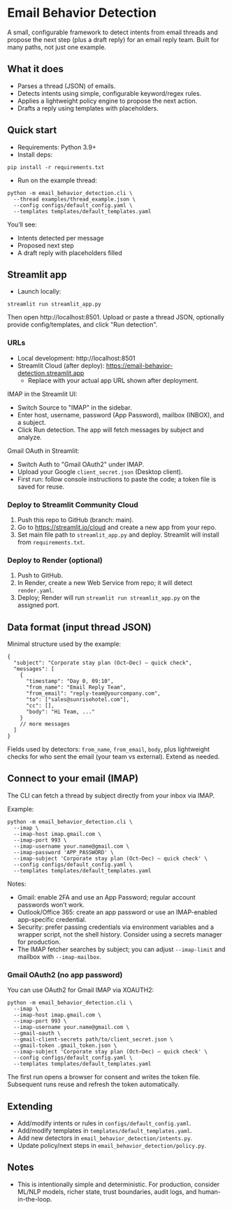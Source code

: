 # Email Behavior Detection

A small, configurable framework to detect intents from email threads and propose the next step (plus a draft reply) for an email reply team. Built for many paths, not just one example.

## What it does
- Parses a thread (JSON) of emails.
- Detects intents using simple, configurable keyword/regex rules.
- Applies a lightweight policy engine to propose the next action.
- Drafts a reply using templates with placeholders.

## Quick start

- Requirements: Python 3.9+
- Install deps:

```
pip install -r requirements.txt
```

- Run on the example thread:

```
python -m email_behavior_detection.cli \
  --thread examples/thread_example.json \
  --config configs/default_config.yaml \
  --templates templates/default_templates.yaml
```

You’ll see:
- Intents detected per message
- Proposed next step
- A draft reply with placeholders filled

## Streamlit app

- Launch locally:

```
streamlit run streamlit_app.py
```

Then open http://localhost:8501. Upload or paste a thread JSON, optionally provide config/templates, and click "Run detection".

### URLs
- Local development: http://localhost:8501
- Streamlit Cloud (after deploy): https://email-behavior-detection.streamlit.app
  - Replace with your actual app URL shown after deployment.

IMAP in the Streamlit UI:
- Switch Source to "IMAP" in the sidebar.
- Enter host, username, password (App Password), mailbox (INBOX), and a subject.
- Click Run detection. The app will fetch messages by subject and analyze.

Gmail OAuth in Streamlit:
- Switch Auth to "Gmail OAuth2" under IMAP.
- Upload your Google `client_secret.json` (Desktop client).
- First run: follow console instructions to paste the code; a token file is saved for reuse.

### Deploy to Streamlit Community Cloud
1. Push this repo to GitHub (branch: main).
2. Go to https://streamlit.io/cloud and create a new app from your repo.
3. Set main file path to `streamlit_app.py` and deploy. Streamlit will install from `requirements.txt`.

### Deploy to Render (optional)
1. Push to GitHub.
2. In Render, create a new Web Service from repo; it will detect `render.yaml`.
3. Deploy; Render will run `streamlit run streamlit_app.py` on the assigned port.

## Data format (input thread JSON)
Minimal structure used by the example:

```
{
  "subject": "Corporate stay plan (Oct–Dec) — quick check",
  "messages": [
    {
      "timestamp": "Day 0, 09:10",
      "from_name": "Email Reply Team",
      "from_email": "reply-team@yourcompany.com",
      "to": ["sales@sunrisehotel.com"],
      "cc": [],
      "body": "Hi Team, ..."
    }
    // more messages
  ]
}
```

Fields used by detectors: `from_name`, `from_email`, `body`, plus lightweight checks for who sent the email (your team vs external). Extend as needed.

## Connect to your email (IMAP)

The CLI can fetch a thread by subject directly from your inbox via IMAP.

Example:

```
python -m email_behavior_detection.cli \
  --imap \
  --imap-host imap.gmail.com \
  --imap-port 993 \
  --imap-username your.name@gmail.com \
  --imap-password 'APP_PASSWORD' \
  --imap-subject 'Corporate stay plan (Oct–Dec) — quick check' \
  --config configs/default_config.yaml \
  --templates templates/default_templates.yaml
```

Notes:
- Gmail: enable 2FA and use an App Password; regular account passwords won’t work.
- Outlook/Office 365: create an app password or use an IMAP-enabled app-specific credential.
- Security: prefer passing credentials via environment variables and a wrapper script, not the shell history. Consider using a secrets manager for production.
- The IMAP fetcher searches by subject; you can adjust `--imap-limit` and mailbox with `--imap-mailbox`.

### Gmail OAuth2 (no app password)
You can use OAuth2 for Gmail IMAP via XOAUTH2:

```
python -m email_behavior_detection.cli \
  --imap \
  --imap-host imap.gmail.com \
  --imap-port 993 \
  --imap-username your.name@gmail.com \
  --gmail-oauth \
  --gmail-client-secrets path/to/client_secret.json \
  --gmail-token .gmail_token.json \
  --imap-subject 'Corporate stay plan (Oct–Dec) — quick check' \
  --config configs/default_config.yaml \
  --templates templates/default_templates.yaml
```

The first run opens a browser for consent and writes the token file. Subsequent runs reuse and refresh the token automatically.

## Extending
- Add/modify intents or rules in `configs/default_config.yaml`.
- Add/modify templates in `templates/default_templates.yaml`.
- Add new detectors in `email_behavior_detection/intents.py`.
- Update policy/next steps in `email_behavior_detection/policy.py`.

## Notes
- This is intentionally simple and deterministic. For production, consider ML/NLP models, richer state, trust boundaries, audit logs, and human-in-the-loop.